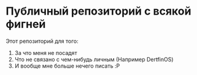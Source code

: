 # Публичный репозиторий с всякой фигней
Этот репозиторий для того:
1) За что меня не посадят
2) Что не связано с чем-нибудь личным (Например DertfinOS)
3) И вообще мне больше нечего писать :P
 

